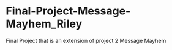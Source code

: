 # Final-Project-Message-Mayhem_Riley
Final Project that is an extension of project 2 Message Mayhem 
